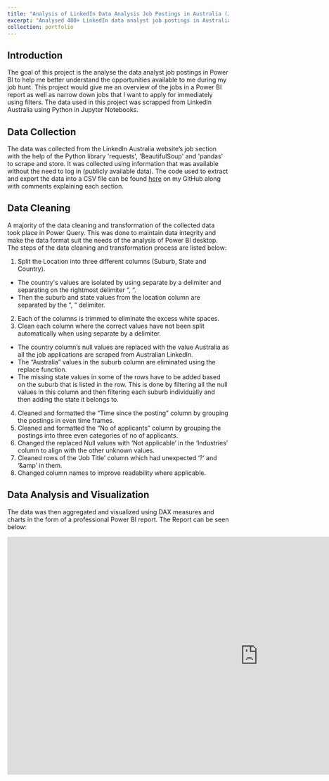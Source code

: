 ```yaml
---
title: "Analysis of LinkedIn Data Analysis Job Postings in Australia (Jun 2024 - Present)"
excerpt: "Analysed 400+ LinkedIn data analyst job postings in Australia using Python to collect data via web-scraping and Power BI visualizations to provide insights into the current job market.<br/><img src='/images/LinkedIn-image-map.png' width='800' height='480'>"
collection: portfolio
---
```


Introduction
------
The goal of this project is the analyse the data analyst job postings in Power BI to help me better understand the opportunities available to me during my job hunt. This project would give me an overview of the jobs in a Power BI report as well as narrow down jobs that I want to apply for immediately using filters. The data used in this project was scrapped from LinkedIn Australia  using Python in Jupyter Notebooks.

Data Collection
------
The data was collected from the LinkedIn Australia website’s job section with the help of the Python library 'requests', 'BeautifulSoup' and 'pandas' to scrape and store. It was collected using information that was available without the need to log in (publicly available data). The code used to extract and export the data into a CSV file can be found <a href="https://www.code.com/">here</a> on my GitHub along with comments explaining each section.

Data Cleaning
------
A majority of the data cleaning and transformation of the collected data took place in Power Query. This was done to maintain data integrity and make the data format suit the needs of the analysis of Power BI desktop. The steps of the data cleaning and transformation process are listed below:

1. Split the Location into three different columns (Suburb, State and Country).
  - The country's values are isolated by using separate by a delimiter and separating on the rightmost delimiter “, “.
  - Then the suburb and state values from the location column are separated by the “, “ delimiter.
2. Each of the columns is trimmed to eliminate the excess white spaces. 
3. Clean each column where the correct values have not been split automatically when using separate by a delimiter. 
  - The country column’s null values are replaced with the value Australia as all the job applications are scraped from Australian LinkedIn.
  - The “Australia” values in the suburb column are eliminated using the replace function. 
  - The missing state values in some of the rows have to be added based on the suburb that is listed in the row. This is done by filtering all the null values in this column and then filtering each suburb individually and then adding the state it belongs to.
4. Cleaned and formatted the “Time since the posting” column by grouping the postings in even time frames.
5. Cleaned and formatted the “No of applicants” column by grouping the postings into three even categories of no of applicants.
6. Changed the replaced Null values with ‘Not applicable’ in the ‘Industries’ column to align with the other unknown values.
7. Cleaned rows of the ‘Job Title’ column which had unexpected ‘?’ and ‘&amp’ in them.
8. Changed column names to improve readability where applicable.

Data Analysis and Visualization
------
The data was then aggregated and visualized using DAX measures and charts in the form of a professional Power BI report. The Report can be seen below:

<iframe title="LinkedIn_data_analyst_jobs" width="1140" height="541.25" src="https://app.powerbi.com/reportEmbed?reportId=d7a58fac-ec19-41f3-9b6f-4b77d538879c&autoAuth=true&ctid=a8e716d0-a9d2-4b2b-b1e2-3711505feb2e" frameborder="0" allowFullScreen="true"></iframe>
